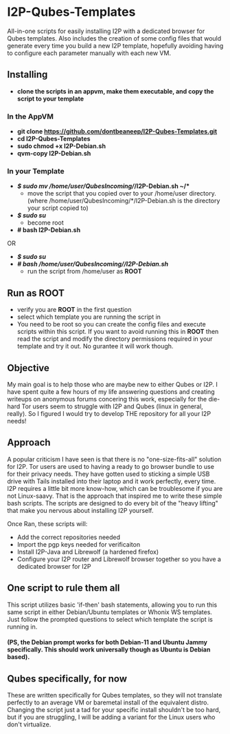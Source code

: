 # I2P-Qubes-Templates
All-in-one scripts for easily installing I2P with a dedicated browser for Qubes templates. Also includes the creation of 
some config files that would generate every time you build a new I2P template, hopefully avoiding having to configure 
each parameter manually with each new VM.

## Installing
- ****clone the scripts in an appvm, make them executable, and copy the script to your template****

### In the AppVM
- ****git clone https://github.com/dontbeaneep/I2P-Qubes-Templates.git****
- ****cd I2P-Qubes-Templates****
- ****sudo chmod +x I2P-Debian.sh****
- ****qvm-copy I2P-Debian.sh****

### In your Template
- ***$ sudo mv /home/user/QubesIncoming/*/I2P-Debian.sh ~/\*** 
  * move the script that you copied over to your /home/user directory. (where /home/user/QubesIncoming/*/I2P-Debian.sh is the directory your script copied to)
- ***$ sudo su***
  * become root
- ****# bash I2P-Debian.sh****

OR

- ***$ sudo su***
- ****# bash /home/user/QubesIncoming/*/I2P-Debian.sh***
  * run the script from /home/user as ****ROOT****


## Run as ROOT
- verify you are ****ROOT**** in the first question
- select which template you are running the script in
- You need to be root so you can create the config files and execute scripts within this script. If you want to avoid running this in ****ROOT**** then read the script and modify the directory permissions required in your template and try it out. No gurantee it will work though. 



## Objective
My main goal is to help those who are maybe new to either Qubes or I2P. I have spent quite a few hours of my life 
answering questions and creating writeups on anonymous forums concering this work, especially for the die-hard Tor users 
seem to struggle with I2P and Qubes (linux in general, really). So I figured I would try to develop THE repository for 
all your I2P needs! 

## Approach
A popular criticism I have seen is that there is no "one-size-fits-all" solution for I2P. Tor users are used to having a
ready to go browser bundle to use for their privacy needs. They have gotten used to sticking a simple USB drive with Tails 
installed into their laptop and it work perfectly, every time. I2P requires a little bit more know-how, which can be troublesome 
if you are not Linux-saavy. That is the approach that inspired me to write these simple bash scripts. The scripts are designed 
to do every bit of the "heavy lifting" that make you nervous about installing I2P yourself.

Once Ran, these scripts will:
- Add the correct repositories needed
- Import the pgp keys needed for verificaiton
- Install I2P-Java and Librewolf (a hardened firefox)
- Configure your I2P router and Librewolf browser together so you have a dedicated browser for I2P

## One script to rule them all
This script utilizes basic 'if-then' bash statements, allowing you to run this same script in either Debian/Ubuntu templates or Whonix WS templates. Just follow the prompted questions to select which template the script is running in. 

#### (PS, the Debian prompt works for both Debian-11 and Ubuntu Jammy specifically. This should work universally though as Ubuntu is Debian based).

## Qubes specifically, for now
These are written specifically for Qubes templates, so they will not translate perfectly to an average VM or baremetal install
of the equivalent distro. Changing the script just a tad for your specific install shouldn't be too hard, but if you are struggling,
I will be adding a variant for the Linux users who don't virtualize.

